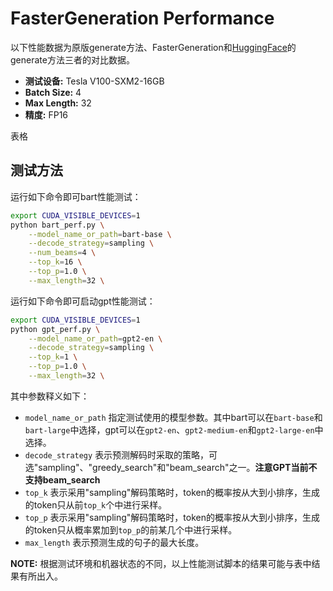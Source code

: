 # FasterGeneration Performance

以下性能数据为原版generate方法、FasterGeneration和[HuggingFace](https://github.com/huggingface/transformers)的generate方法三者的对比数据。

- **测试设备:** Tesla V100-SXM2-16GB
- **Batch Size:** 4
- **Max Length:** 32
- **精度:** FP16

表格

## 测试方法

运行如下命令即可bart性能测试：

```sh
export CUDA_VISIBLE_DEVICES=1
python bart_perf.py \
    --model_name_or_path=bart-base \
    --decode_strategy=sampling \
    --num_beams=4 \
    --top_k=16 \
    --top_p=1.0 \
    --max_length=32 \
```

运行如下命令即可启动gpt性能测试：

```sh
export CUDA_VISIBLE_DEVICES=1
python gpt_perf.py \
    --model_name_or_path=gpt2-en \
    --decode_strategy=sampling \
    --top_k=1 \
    --top_p=1.0 \
    --max_length=32 \
```

其中参数释义如下：
- `model_name_or_path` 指定测试使用的模型参数。其中bart可以在`bart-base`和`bart-large`中选择，gpt可以在`gpt2-en`、`gpt2-medium-en`和`gpt2-large-en`中选择。
- `decode_strategy` 表示预测解码时采取的策略，可选"sampling"、"greedy_search"和"beam_search"之一。**注意GPT当前不支持beam_search**
- `top_k` 表示采用"sampling"解码策略时，token的概率按从大到小排序，生成的token只从前`top_k`个中进行采样。
- `top_p` 表示采用"sampling"解码策略时，token的概率按从大到小排序，生成的token只从概率累加到`top_p`的前某几个中进行采样。
- `max_length` 表示预测生成的句子的最大长度。

**NOTE:** 根据测试环境和机器状态的不同，以上性能测试脚本的结果可能与表中结果有所出入。
